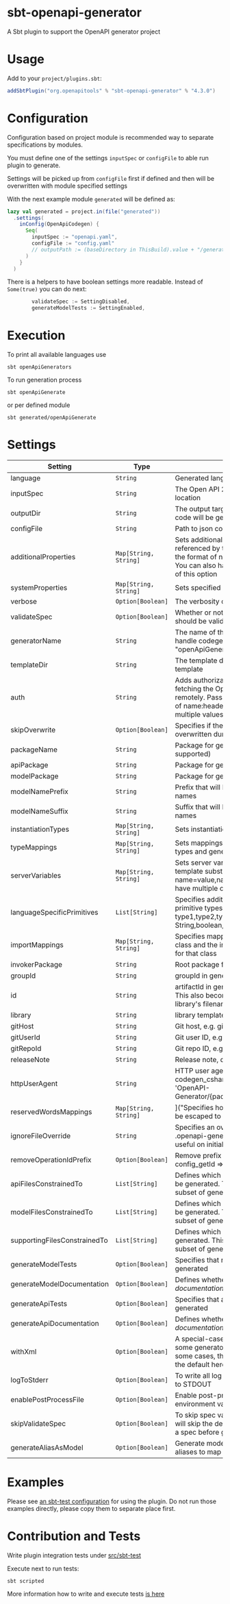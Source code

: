 # sbt-openapi-generator

A Sbt plugin to support the OpenAPI generator project

# Usage

Add to your `project/plugins.sbt`:

```sbt
addSbtPlugin("org.openapitools" % "sbt-openapi-generator" % "4.3.0")
```

# Configuration

Configuration based on project module is recommended way to separate specifications by modules.

You must define one of the settings `inputSpec` or `configFile` to able run plugin to generate.

Settings will be picked up from `configFile` first if defined and then will be overwritten with module specified settings

With the next example module `generated` will be defined as:

```sbt
lazy val generated = project.in(file("generated"))
  .settings(
    inConfig(OpenApiCodegen) {
      Seq(
        inputSpec := "openapi.yaml",
        configFile := "config.yaml"
        // outputPath := (baseDirectory in ThisBuild).value + "/generated"
      )
    }
  )
```

There is a helpers to have boolean settings more readable. Instead of `Some(true)` you can do next:
```sbt
        validateSpec := SettingDisabled,
        generateModelTests := SettingEnabled,
```
# Execution 

To print all available languages use 
```shell script
sbt openApiGenerators
```

To run generation process
```shell script
sbt openApiGenerate
```
or per defined module
```shell script
sbt generated/openApiGenerate
```

# Settings


| Setting  | Type   | Description              | 
|----------|--------|--------------------------|
| language | `String` | Generated language      |
| inputSpec| `String` | The Open API 2.0/3.x specification location |
| outputDir| `String` | The output target directory into which code will be generated |
| configFile| `String` | Path to json configuration file |
| additionalProperties | `Map[String, String]` | Sets additional properties that can be referenced by the mustache templates in the format of name=value,name=value. You can also have multiple occurrences of this option |
| systemProperties | `Map[String, String]` |Sets specified system properties |
| verbose | `Option[Boolean]` | The verbosity of generation |
| validateSpec | `Option[Boolean]` | Whether or not an input specification should be validated upon generation |
| generatorName | `String` | The name of the generator which will handle codegen. (see \"openApiGenerators\" task) |
| templateDir | `String` | The template directory holding a custom template |
| auth | `String` | Adds authorization headers when fetching the OpenAPI definitions remotely. Pass in a URL-encoded string of name:header with a comma separating multiple values |
| skipOverwrite | `Option[Boolean]` | Specifies if the existing files should be overwritten during the generation |
| packageName | `String` | Package for generated classes (where supported) | 
| apiPackage | `String` | Package for generated api classes | 
| modelPackage | `String` | Package for generated models | 
| modelNamePrefix | `String` | Prefix that will be prepended to all model names | 
| modelNameSuffix | `String` | Suffix that will be appended to all model names |
| instantiationTypes | `Map[String, String]` | Sets instantiation type mappings |
| typeMappings | `Map[String, String]` | Sets mappings between OpenAPI spec types and generated code types |
| serverVariables | `Map[String, String]` | Sets server variable for server URL template substitution, in the format of name=value,name=value. You can also have multiple occurrences of this option |
| languageSpecificPrimitives | `List[String]` | Specifies additional language specific primitive types in the format of type1,type2,type3,type3. For example: String,boolean,Boolean,Double |
| importMappings | `Map[String, String]` | Specifies mappings between a given class and the import that should be used for that class |
| invokerPackage | `String` | Root package for generated code | 
| groupId | `String` | groupId in generated pom.xml/build.sbt | 
| id | `String` | artifactId in generated pom.xml/build.sbt. This also becomes part of the generated library's filename |
| library | `String` | library template (sub-template) | 
| gitHost | `String` |Git host, e.g. gitlab.com | 
| gitUserId | `String` | Git user ID, e.g. openapitools | 
| gitRepoId | `String` | Git repo ID, e.g. openapi-generator | 
| releaseNote | `String` | Release note, default to 'Minor update' | 
| httpUserAgent | `String` | HTTP user agent, e.g. codegen_csharp_api_client, default to 'OpenAPI-Generator/{packageVersion}}/{language}' |
| reservedWordsMappings | `Map[String, String]` | ]("Specifies how a reserved name should be escaped to |
| ignoreFileOverride | `String` | Specifies an override location for the .openapi-generator-ignore file. Most useful on initial generation. |
| removeOperationIdPrefix | `Option[Boolean]` | Remove prefix of operationId, e.g. config_getId => getId |
| apiFilesConstrainedTo | `List[String]` | Defines which API-related files should be generated. This allows you to create a subset of generated files (or none at all) |
| modelFilesConstrainedTo | `List[String]` | Defines which model-related files should be generated. This allows you to create a subset of generated files (or none at all) |
| supportingFilesConstrainedTo | `List[String]` | Defines which supporting files should be generated. This allows you to create a subset of generated files (or none at all | 
| generateModelTests | `Option[Boolean]` | Specifies that model tests are to be generated | 
| generateModelDocumentation | `Option[Boolean]` | Defines whether or not model-related _documentation_ files should be generated |
| generateApiTests | `Option[Boolean]` | Specifies that api tests are to be generated |
| generateApiDocumentation | `Option[Boolean]` | Defines whether or not api-related _documentation_ files should be generated | 
| withXml | `Option[Boolean]` | A special-case setting which configures some generators with XML support. In some cases, this forces json OR xml, so the default here is false | 
| logToStderr | `Option[Boolean]` | To write all log messages (not just errors) to STDOUT | 
| enablePostProcessFile | `Option[Boolean]` | Enable post-processing file using environment variables | \
| skipValidateSpec | `Option[Boolean]` | To skip spec validation. When true, we will skip the default behavior of validating a spec before generation |
| generateAliasAsModel | `Option[Boolean]` | Generate model implementation for aliases to map and array schemas |

# Examples

Please see [an sbt-test configuration](src/sbt-test) for using the plugin. 
Do not run those examples directly, please copy them to separate place first.

# Contribution and Tests

Write plugin integration tests under [src/sbt-test](src/sbt-test)

Execute next to run tests:

```shell script
sbt scripted
```

More information how to write and execute tests [is here](https://www.scala-sbt.org/1.x/docs/Testing-sbt-plugins.html)